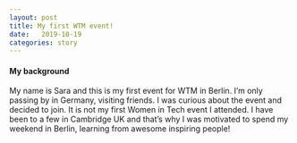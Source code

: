 ```yaml
---
layout: post
title: My first WTM event!
date:   2019-10-19
categories: story
---
```

#### My background

My name is Sara and this is my first event for WTM in Berlin. I’m only passing by in Germany, visiting friends. I was curious about the event and decided to join. It is not my first Women in Tech event I attended. I have been to a few in Cambridge UK and that’s why I was motivated to spend my weekend in Berlin, learning from awesome inspiring people! 
